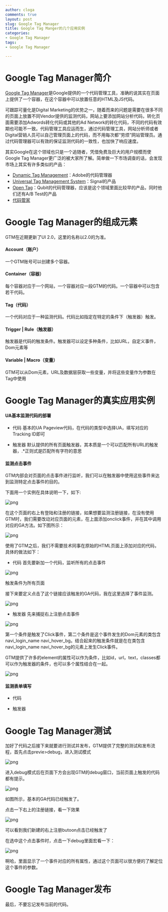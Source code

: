 ```yaml
---
author: cloga
comments: true
layout: post
slug: Google Tag Manager
title: Google Tag Manger的几个应用实例
categories:
- Google Tag Manager
tags:
- Google Tag Manager

---
```

# Google Tag Manager简介
[Google Tag Manager](https://www.google.com.hk/tagmanager/)是Google提供的一个代码管理工具，准确的说其实在页面上提供了一个容器，在这个容器中可以放置任意的HTML及JS代码。

可跟踪可量化是Digital Marketing的优势之一，随着而来的问题是需要在很多不同的页面上放置不同Vendor提供的监测代码，网站上要添加网站分析代码，转化页面需要添加Adwords转化代码或其他的Ad Network的转化代码，不同的代码有效期也可能不一致。代码管理工具应运而生，通过代码管理工具，网站分析师或者Digital营销人员可以自己管理页面上的代码，而不用每次都“劳烦”网站管理员。通过代码管理器可以有效的保证监测代码的一致性，也加快了响应速度。

其实Google在这个领域也只是一个追随者，凭借免费及巨大的用户规模而使Google Tag Manager更广泛的被大家所了解。简单做一下市场调查的话，会发现市场上其实有许多类似的产品：

- [Dynamic Tag Management](https://dtm.adobe.com/)：Adobe的代码管理器
- [Universal Tag Management System](http://www.signal.co/products/tag/)：Signal的产品
- [Open Tag](http://www.qubitproducts.com/tag-management)：Qubit的代码管理器，应该是这个领域里面比较早的产品，同时他们还有A/B Test的产品
- [代码管家](http://web.tagmanager.cn/)

# Google Tag Manager的组成元素

GTM在近期更新了UI 2.0，这里的名称以2.0的为准。

#### Account（账户）
一个GTM账号可以创建多个容器。

#### Container（容器）
每个容器对应于一个网站，一个容器对应一段GTM的代码。一个容器中可以包含若干代码。

#### Tag（代码）
一个代码对应于一种监测代码。代码比如指定在特定的条件下（触发器）触发。

#### Trigger | Rule（触发器）
触发器是代码的触发条件。触发器可以设定多种条件，比如URL，自定义事件，Dom元素等

#### Variable | Macro（变量）
GTM可以从Dom元素，URL及数据层获取一些变量，并将这些变量作为参数在Tag中使用

# Google Tag Manager的真实应用实例

#### UA基本监测代码的部署

- 代码
基本的UA Pageview代码，在代码的类型中选择UA，填写对应的Tracking ID即可

- 触发器
默认提供的所有页面触发器，其本质是一个可以匹配所有URL的触发器，.*正则式是匹配所有字符的意思

#### 监测点击事件

GTM内部会对页面的点击事件进行监听，我们可以在触发器中使用这些事件来达到监测特定点击事件的目的。

下面用一个实例在具体说明一下，如下:

![png](http://cloga.info/files/reg_login.png)

在这个页面的右上有登陆和注册的链接，如果想要监测注册链接，在没有使用GTM时，我们需要改动对应页面的元素，在上面添加onclick事件，并在其中调用对应的GA方法。如下图所示：

![png](http://cloga.info/files/manul_onclick.png)

使用了GTM之后，我们不需要技术同事在原始的HTML页面上添加对应的代码，具体的做法如下：

- 代码
首先要新加一个代码，监听所有的点击事件

![png](http://cloga.info/files/click_listener.png)

触发条件为所有页面


接下来要定义点击了这个链接应该触发的GA代码，我在这里选择了事件监测。

![png](http://cloga.info/files/event_config.png)

- 触发器
先来捕捉右上注册点击事件

![png](http://cloga.info/files/reg_right_top_trigger.png)

第一个条件是触发了Click事件，第二个条件是这个事件发生的Dom元素的类包含navi\_login\_name navi\_hover\_bg。结合起来的触发条件就是在在类包含navi\_login\_name navi\_hover\_bg的元素上发生Click事件。

GTM提供了许多的element的属性可以作为条件，比如id，url，text，classes都可以作为触发器的条件，也可以多个属性结合在一起。

![png](http://cloga.info/files/element_conditions.png)

#### 监测表单填写

- 代码

- 触发器

# Google Tag Manager测试

加好了代码之后接下来就要进行测试并发布，GTM提供了完整的测试和发布流程，首先点击previe>debug，进入测试模式

![png](http://cloga.info/files/gtm_debug.png)

进入debug模式后在页面下方会出现GTM的debug窗口，当前页面上触发的代码都有提示。

![png](http://cloga.info/files/gtm_debug1.png)

如图所示，基本的GA代码已经触发了。

点击一下右上的注册链接，看一下效果

![png](http://cloga.info/files/gtm_debug2.png)

可以看到我们新建的右上注册butoon点击已经触发了

在选中这个点击事件时，点击一下debug里面宏看一下：

![png](http://cloga.info/files/gtm_debug3.png)

啊哈，里面显示了一个事件对应的所有属性，通过这个页面可以很方便的了解定位这个事件的参数。

# Google Tag Manager发布

最后，不要忘记发布当前的代码。
